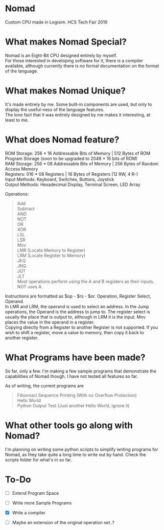 # Nomad
Custom CPU made in Logisim. HCS Tech Fair 2019

# What makes Nomad Special?
Nomad is an Eight-Bit CPU designed entirely by myself.  
For those interested in developing software for it, there is a compiler available, although currently there is no formal documentation on the format of the language.

# What makes Nomad Unique?
It's made entirely by me. Some bulit-in components are used, but only to display the useful-ness of the language features.  
The lone fact that it was entirely designed by me makes it interesting, at least to me.

# What does Nomad feature?
ROM Storage: 256 * 16 Addressable Bits of Memory | 512 Bytes of ROM Program Storage   (soon to be upgraded to 2048 * 16 bits of ROM)  
RAM Storage: 256 * 08 Addressable Bits of Memory | 256 Bytes of Random Access Memory  
Registers: 016 * 08 Registers | 16 Bytes of Registers (12 RW, 4 R-)  
Input Methods: Keyboard, Switches, Buttons, Joystick  
Output Methods: Hexadecimal Display, Terminal Screen, LED Array

Operations: 
> Add  
> Subtract  
> AND   
> NOT  
> OR  
> XOR  
> LSL  
> LSR  
> Mov  
> LMR (Locate Memory to Register)  
> LRM (Locate Register to Memory)  
> JEQ  
> JNQ  
> JGT  
> JLT  
Most operations perform using the A and B registers as their inputs. NOT uses A.

Instructions are formatted as $op - $rs - $or. Operation, Register Select, Operand.  
In LMR and LRM, the operand is used to select an address. In the Jump operations, the Operand is the address to jump to. The register select is usually the place that is output to, although in LRM it is the input. Mov places the value in the operand in a register.  
Copying directly from a Register to another Register is not supported. If you wish to shift a register, move a value to memory, then copy it back to another register.

# What Programs have been made?
So far, only a few. I'm making a few sample programs that demonstrate the capabilities of Nomad though. I have not tested all features so far.

As of writing, the current programs are  
> Fibonnaci Sequence Printing (With no Overflow Protection)  
> Hello World  
> Python Output Test (Just another Hello World, ignore it)

# What other tools go along with Nomad?
I'm planning on writing some python scripts to simplify writing programs for Nomad, as they take quite a long time to write out by hand. Check the scripts folder for what's in so far.

# To-Do
- [ ] Extend Program Space

- [ ] Write more Sample Programs

- [x] Write a compiler

- [ ] Maybe an extension of the original operation set..?
